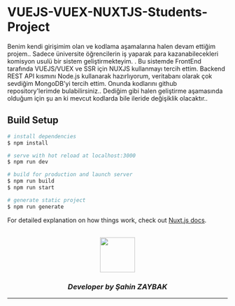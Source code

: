 # VUEJS-VUEX-NUXTJS-Students-Project
Benim kendi girişimim olan ve kodlama aşamalarına halen devam ettiğim projem..  Sadece üniversite öğrencilerin iş yaparak para kazanabilecekleri komisyon usulü bir sistem geliştirmekteyim. . Bu sistemde FrontEnd tarafında VUEJS/VUEX ve SSR için NUXJS kullanmayı tercih ettim. Backend REST API kısmını Node.js kullanarak hazırlıyorum, veritabanı olarak çok sevdiğim MongoDB'yi tercih ettim. Onunda kodlarını github repository'lerimde bulabilirsiniz.. Dediğim gibi halen geliştirme aşamasında olduğum için şu an ki mevcut kodlarda bile ileride değişiklik olacaktır..

## Build Setup

```bash
# install dependencies
$ npm install

# serve with hot reload at localhost:3000
$ npm run dev

# build for production and launch server
$ npm run build
$ npm run start

# generate static project
$ npm run generate
```

For detailed explanation on how things work, check out [Nuxt.js docs](https://nuxtjs.org).

<br>
<div align="center">
  <img src="https://image.flaticon.com/teams/slug/smashicons.jpg" width="80">
  <h3><i>Developer by Şahin ZAYBAK </i></h3>
  <hr/>
</div>
